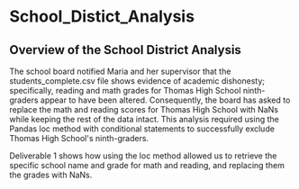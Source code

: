 # School_Distict_Analysis
## Overview of the School District Analysis

The school board notified Maria and her supervisor that the students_complete.csv file shows evidence of academic dishonesty; specifically, reading and math grades for Thomas High School ninth-graders appear to have been altered. Consequently, the board has asked to replace the math and reading scores for Thomas High School with NaNs while keeping the rest of the data intact. This analysis required using the Pandas loc method with conditional statements to successfully exclude Thomas High School's ninth-graders. 

Deliverable 1 shows how using the loc method allowed us to retrieve the specific school name and grade for math and reading, and replacing them the grades with NaNs.  
